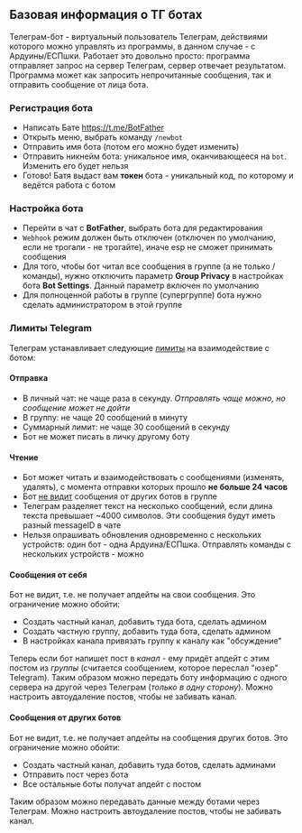 ## Базовая информация о ТГ ботах
Телеграм-бот - виртуальный пользователь Телеграм, действиями которого можно управлять из программы, в данном случае - с Ардуины/ЕСПшки. Работает это довольно просто: программа отправляет запрос на сервер Телеграм, сервер отвечает результатом. Программа может как запросить непрочитанные сообщения, так и отправить сообщение от лица бота.

### Регистрация бота
- Написать Бате https://t.me/BotFather
- Открыть меню, выбрать команду `/newbot`
- Отправить имя бота (потом его можно будет изменить)
- Отправить никнейм бота: уникальное имя, оканчивающееся на `bot`. Изменить его будет нельзя
- Готово! Батя выдаст вам **токен** бота - уникальный код, по которому и ведётся работа с ботом

### Настройка бота
- Перейти в чат с **BotFather**, выбрать бота для редактирования
- `Webhook` режим должен быть отключен (отключен по умолчанию, если не трогали - не трогайте), иначе esp не сможет принимать сообщения
- Для того, чтобы бот читал все сообщения в группе (а не только /команды), нужно отключить параметр **Group Privacy** в настройках бота **Bot Settings**. Данный параметр включен по умолчанию
- Для полноценной работы в группе (супергруппе) бота нужно сделать администратором в этой группе

### Лимиты Telegram
Телеграм устанавливает следующие [лимиты](https://core.telegram.org/bots/faq#my-bot-is-hitting-limits-how-do-i-avoid-this) на взаимодействие с ботом:

#### Отправка
- В личный чат: не чаще раза в секунду. *Отправлять чаще можно, но сообщение может не дойти*
- В группу: не чаще 20 сообщений в минуту
- Суммарный лимит: не чаще 30 сообщений в секунду
- Бот не может писать в личку другому боту

#### Чтение
- Бот может читать и взаимодействовать с сообщениями (изменять, удалять), с момента отправки которых прошло **не больше 24 часов**
- Бот [не видит](https://core.telegram.org/bots/faq#why-doesn-39t-my-bot-see-messages-from-other-bots) сообщения от других ботов в группе
- Телеграм разделяет текст на несколько сообщений, если длина текста превышает ~4000 символов. Эти сообщения будут иметь разный messageID в чате
- Нельзя опрашивать обновления одновременно с нескольких устройств: один бот - одна Ардуина/ЕСПшка. Отправлять команды с нескольких устройств - можно

#### Сообщения от себя
Бот не видит, т.е. не получает апдейты на свои сообщения. Это ограничение можно обойти:
- Создать частный канал, добавить туда бота, сделать админом
- Создать частную группу, добавить туда бота, сделать админом
- В настройках канала привязать группу к каналу как "обсуждение"

Теперь если бот напишет пост в *канал* - ему придёт апдейт с этим постом из *группы* (считается сообщением, которое переслал "юзер" Telegram). Таким образом можно передать боту информацию с одного сервера на другой через Телеграм (*только в одну сторону*). Можно настроить автоудаление постов, чтобы не забивать канал.

#### Сообщения от других ботов
Бот не видит, т.е. не получает апдейты на сообщения других ботов. Это ограничение можно обойти:
- Создать частный канал, добавить туда ботов, сделать админами
- Отправить пост через бота
- Все остальные боты получат апдейт с постом

Таким образом можно передавать данные между ботами через Телеграм. Можно настроить автоудаление постов, чтобы не забивать канал.